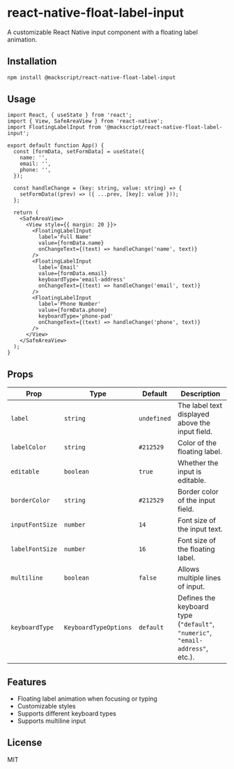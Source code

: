# react-native-float-label-input

A customizable React Native input component with a floating label animation.

## Installation

```sh
npm install @mackscript/react-native-float-label-input
```

## Usage

```tsx
import React, { useState } from 'react';
import { View, SafeAreaView } from 'react-native';
import FloatingLabelInput from '@mackscript/react-native-float-label-input';

export default function App() {
  const [formData, setFormData] = useState({
    name: '',
    email: '',
    phone: '',
  });

  const handleChange = (key: string, value: string) => {
    setFormData((prev) => ({ ...prev, [key]: value }));
  };

  return (
    <SafeAreaView>
      <View style={{ margin: 20 }}>
        <FloatingLabelInput
          label='Full Name'
          value={formData.name}
          onChangeText={(text) => handleChange('name', text)}
        />
        <FloatingLabelInput
          label='Email'
          value={formData.email}
          keyboardType='email-address'
          onChangeText={(text) => handleChange('email', text)}
        />
        <FloatingLabelInput
          label='Phone Number'
          value={formData.phone}
          keyboardType='phone-pad'
          onChangeText={(text) => handleChange('phone', text)}
        />
      </View>
    </SafeAreaView>
  );
}
```

## Props

| Prop            | Type                  | Default     | Description                                                                    |
| --------------- | --------------------- | ----------- | ------------------------------------------------------------------------------ |
| `label`         | `string`              | `undefined` | The label text displayed above the input field.                                |
| `labelColor`    | `string`              | `#212529`   | Color of the floating label.                                                   |
| `editable`      | `boolean`             | `true`      | Whether the input is editable.                                                 |
| `borderColor`   | `string`              | `#212529`   | Border color of the input field.                                               |
| `inputFontSize` | `number`              | `14`        | Font size of the input text.                                                   |
| `labelFontSize` | `number`              | `16`        | Font size of the floating label.                                               |
| `multiline`     | `boolean`             | `false`     | Allows multiple lines of input.                                                |
| `keyboardType`  | `KeyboardTypeOptions` | `default`   | Defines the keyboard type (`"default"`, `"numeric"`, `"email-address"`, etc.). |

## Features

- Floating label animation when focusing or typing
- Customizable styles
- Supports different keyboard types
- Supports multiline input

## License

MIT

